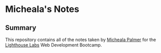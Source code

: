 # Micheala's Notes

## Summary 

This repository contains all of the notes taken by [Micheala Palmer](https://github.com/michealap) for the [Lighthouse Labs](https://www.lighthouselabs.ca/) Web Development Bootcamp.